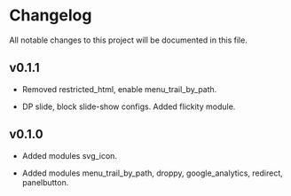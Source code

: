 # Changelog

All notable changes to this project will be documented in this file.

## v0.1.1

- Removed restricted_html, enable menu_trail_by_path.

- DP slide, block slide-show configs. Added flickity module.

## v0.1.0

- Added modules svg_icon.

- Added modules menu_trail_by_path, droppy, google_analytics,
redirect, panelbutton.

